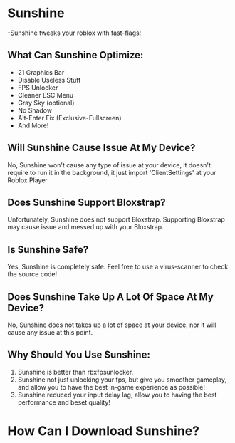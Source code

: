 # Sunshine
-Sunshine tweaks your roblox with fast-flags!

## What Can Sunshine Optimize:

- 21 Graphics Bar
- Disable Useless Stuff
- FPS Unlocker
- Cleaner ESC Menu
- Gray Sky (optional)
- No Shadow
- Alt-Enter Fix (Exclusive-Fullscreen)
- And More!

## Will Sunshine Cause Issue At My Device?
No, Sunshine won't cause any type of issue at your device, it doesn't require to run it in the background, it just import 'ClientSettings' at your Roblox Player

## Does Sunshine Support Bloxstrap?
Unfortunately, Sunshine does not support Bloxstrap. Supporting Bloxstrap may cause issue and messed up with your Bloxstrap.

## Is Sunshine Safe?
Yes, Sunshine is completely safe. Feel free to use a virus-scanner to check the source code!

## Does Sunshine Take Up A Lot Of Space At My Device?
No, Sunshine does not takes up a lot of space at your device, nor it will cause any issue at this point.

## Why Should You Use Sunshine:
1. Sunshine is better than rbxfpsunlocker.
2. Sunshine not just unlocking your fps, but give you smoother gameplay, and allow you to have the best in-game experience as possible!
3. Sunshine reduced your input delay lag, allow you to having the best performance and beset quality!

# How Can I Download Sunshine?
